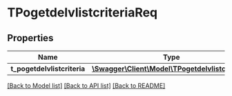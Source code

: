 # TPogetdelvlistcriteriaReq

## Properties
Name | Type | Description | Notes
------------ | ------------- | ------------- | -------------
**t_pogetdelvlistcriteria** | [**\Swagger\Client\Model\TPogetdelvlistcriteria[]**](TPogetdelvlistcriteria.md) |  | [optional] 

[[Back to Model list]](../README.md#documentation-for-models) [[Back to API list]](../README.md#documentation-for-api-endpoints) [[Back to README]](../README.md)


